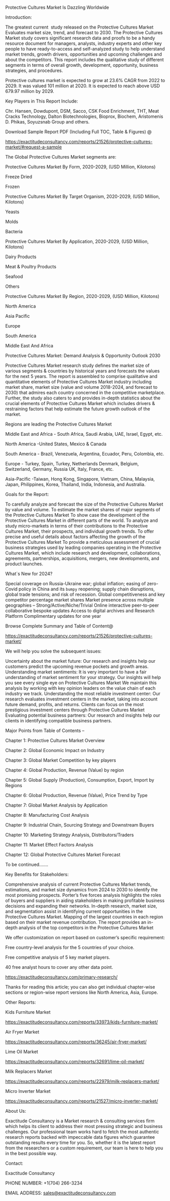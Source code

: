 Protective Cultures Market Is Dazzling Worldwide

Introduction:

The greatest current  study released on the Protective Cultures Market Evaluates market size, trend, and forecast to 2030. The Protective Cultures Market study covers significant research data and proofs to be a handy resource document for managers, analysts, industry experts and other key people to have ready-to-access and self-analyzed study to help understand market trends, growth drivers, opportunities and upcoming challenges and about the competitors. This report includes the qualitative study of different segments in terms of overall growth, development, opportunity, business strategies, and procedures.

Protective cultures market is expected to grow at 23.6% CAGR from 2022 to 2029. It was valued 101 million at 2020. It is expected to reach above USD 679.97 million by 2029.

Key Players in This Report Include: 

Chr. Hansen, Dowdupont, DSM, Sacco, CSK Food Enrichment, THT, Meat Cracks Technology, Dalton Biotechnologies, Bioprox, Biochem, Aristomenis D. Phikas, Soyuzsnab Group and others.

Download Sample Report PDF (Including Full TOC, Table & Figures) @ 

https://exactitudeconsultancy.com/reports/21526/protective-cultures-market/#request-a-sample

The Global Protective Cultures Market segments are:

Protective Cultures Market By Form, 2020-2029, (USD Million, Kilotons)

Freeze Dried

Frozen

Protective Cultures Market By Target Organism, 2020-2029, (USD Million, Kilotons)

Yeasts

Molds

Bacteria

Protective Cultures Market By Application, 2020-2029, (USD Million, Kilotons)

Dairy Products

Meat & Poultry Products

Seafood

Others

Protective Cultures Market By Region, 2020-2029, (USD Million, Kilotons)

North America

Asia Pacific

Europe

South America

Middle East And Africa

Protective Cultures Market: Demand Analysis & Opportunity Outlook 2030

Protective Cultures Market research study defines the market size of various segments & countries by historical years and forecasts the values for the next 5 years. The report is assembled to comprise qualitative and quantitative elements of Protective Cultures Market industry including market share, market size (value and volume 2018-2024, and forecast to 2030) that admires each country concerned in the competitive marketplace. Further, the study also caters to and provides in-depth statistics about the crucial elements of Protective Cultures Market which includes drivers & restraining factors that help estimate the future growth outlook of the market.

Regions are leading the Protective Cultures Market

Middle East and Africa - South Africa, Saudi Arabia, UAE, Israel, Egypt, etc.

North America -United States, Mexico & Canada

South America - Brazil, Venezuela, Argentina, Ecuador, Peru, Colombia, etc.

Europe - Turkey, Spain, Turkey, Netherlands Denmark, Belgium, Switzerland, Germany, Russia UK, Italy, France, etc.

Asia-Pacific -Taiwan, Hong Kong, Singapore, Vietnam, China, Malaysia, Japan, Philippines, Korea, Thailand, India, Indonesia, and Australia.

Goals for the Report:

To carefully analyze and forecast the size of the Protective Cultures Market by value and volume.
To estimate the market shares of major segments of the Protective Cultures Market
To show case the development of the Protective Cultures Market in different parts of the world.
To analyze and study micro-markets in terms of their contributions to the Protective Cultures Market, their prospects, and individual growth trends.
To offer precise and useful details about factors affecting the growth of the Protective Cultures Market
To provide a meticulous assessment of crucial business strategies used by leading companies operating in the Protective Cultures Market, which include research and development, collaborations, agreements, partnerships, acquisitions, mergers, new developments, and product launches.

What`s New for 2024?

Special coverage on Russia-Ukraine war; global inflation; easing of zero-Covid policy in China and its `bumpy` reopening; supply chain disruptions, global trade tensions; and risk of recession.
Global competitiveness and key competitor percentage market shares
Market presence across multiple geographies – Strong/Active/Niche/Trivial
Online interactive peer-to-peer collaborative bespoke updates
Access to digital archives and Research Platform
Complimentary updates for one year

Browse Complete Summary and Table of Content@ 

https://exactitudeconsultancy.com/reports/21526/protective-cultures-market/

We will help you solve the subsequent issues:

Uncertainty about the market future: Our research and insights help our customers predict the upcoming revenue pockets and growth areas.
Understanding market sentiments: It is very important to have a fair understanding of market sentiment for your strategy. Our insights will help you see every single eye on Protective Cultures Market We maintain this analysis by working with key opinion leaders on the value chain of each industry we track.
Understanding the most reliable investment center: Our research evaluates investment centers in the market, taking into account future demand, profits, and returns. Clients can focus on the most prestigious investment centers through Protective Cultures Market
Evaluating potential business partners: Our research and insights help our clients in identifying compatible business partners.

Major Points from Table of Contents –

Chapter 1: Protective Cultures Market Overview

Chapter 2: Global Economic Impact on Industry

Chapter 3: Global Market Competition by key players

Chapter 4: Global Production, Revenue (Value) by region

Chapter 5: Global Supply (Production), Consumption, Export, Import by Regions

Chapter 6: Global Production, Revenue (Value), Price Trend by Type

Chapter 7: Global Market Analysis by Application

Chapter 8: Manufacturing Cost Analysis

Chapter 9: Industrial Chain, Sourcing Strategy and Downstream Buyers

Chapter 10: Marketing Strategy Analysis, Distributors/Traders

Chapter 11: Market Effect Factors Analysis

Chapter 12: Global Protective Cultures Market Forecast

To be continued…….

Key Benefits for Stakeholders:

Comprehensive analysis of current Protective Cultures Market trends, estimations, and market size dynamics from 2024 to 2030 to identify the most promising prospects.
Porter’s five forces analysis highlights the roles of buyers and suppliers in aiding stakeholders in making profitable business decisions and expanding their networks.
In-depth research, market size, and segmentation assist in identifying current opportunities in the Protective Cultures Market.
Mapping of the largest countries in each region based on their market revenue contribution.
The report provides an in-depth analysis of the top competitors in the Protective Cultures Market

We offer customization on report based on customer’s specific requirement:

Free country-level analysis for the 5 countries of your choice.

Free competitive analysis of 5 key market players.

40 free analyst hours to cover any other data point.

https://exactitudeconsultancy.com/primary-research/

Thanks for reading this article; you can also get individual chapter-wise sections or region-wise report versions like North America, Asia, Europe.

Other Reports:

Kids Furniture Market

https://exactitudeconsultancy.com/reports/33973/kids-furniture-market/

Air Fryer Market

https://exactitudeconsultancy.com/reports/36245/air-fryer-market/

Lime Oil Market

https://exactitudeconsultancy.com/reports/32691/lime-oil-market/

Milk Replacers Market

https://exactitudeconsultancy.com/reports/22979/milk-replacers-market/

Micro Inverter Market

https://exactitudeconsultancy.com/reports/21527/micro-inverter-market/

About Us:

Exactitude Consultancy is a Market research & consulting services firm which helps its client to address their most pressing strategic and business challenges. Our professional team works hard to fetch the most authentic research reports backed with impeccable data figures which guarantee outstanding results every time for you. So, whether it is the latest report from the researchers or a custom requirement, our team is here to help you in the best possible way.

Contact: 

Exactitude Consultancy

PHONE NUMBER: +1(704) 266-3234

EMAIL ADDRESS: sales@exactitudeconsultancy.com
